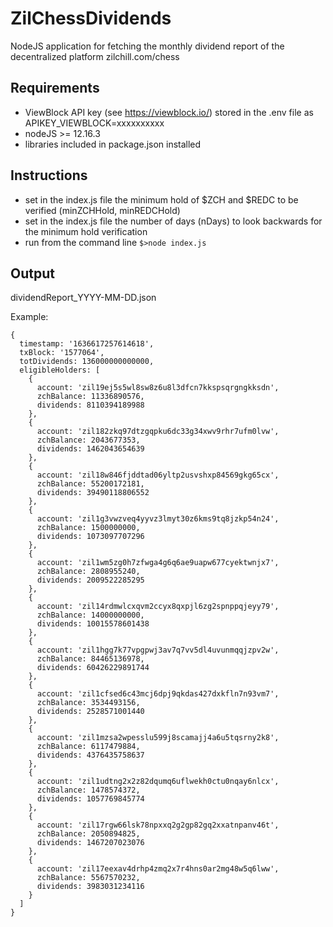 # ZilChessDividends
NodeJS application for fetching the monthly dividend report of the decentralized platform zilchill.com/chess

## Requirements
* ViewBlock API key (see https://viewblock.io/) stored in the .env file as APIKEY_VIEWBLOCK=xxxxxxxxxx
* nodeJS >= 12.16.3
* libraries included in package.json installed

## Instructions
* set in the index.js file the minimum hold of $ZCH and $REDC to be verified (minZCHHold, minREDCHold)
* set in the index.js file the number of days (nDays) to look backwards for the minimum hold verification
* run from the command line ```$>node index.js```

## Output
dividendReport_YYYY-MM-DD.json

Example:
```
{
  timestamp: '1636617257614618',
  txBlock: '1577064',
  totDividends: 136000000000000,
  eligibleHolders: [
    {
      account: 'zil19ej5s5wl8sw8z6u8l3dfcn7kkspsqrgngkksdn',
      zchBalance: 11336890576,
      dividends: 8110394189988
    },
    {
      account: 'zil182zkq97dtzgqpku6dc33g34xwv9rhr7ufm0lvw',
      zchBalance: 2043677353,
      dividends: 1462043654639
    },
    {
      account: 'zil18w846fjddtad06yltp2usvshxp84569gkg65cx',
      zchBalance: 55200172181,
      dividends: 39490118806552
    },
    {
      account: 'zil1g3vwzveq4yyvz3lmyt30z6kms9tq8jzkp54n24',
      zchBalance: 1500000000,
      dividends: 1073097707296
    },
    {
      account: 'zil1wm5zg0h7zfwga4g6q6ae9uapw677cyektwnjx7',
      zchBalance: 2808955240,
      dividends: 2009522285295
    },
    {
      account: 'zil14rdmwlcxqvm2ccyx8qxpjl6zg2spnppqjeyy79',
      zchBalance: 14000000000,
      dividends: 10015578601438
    },
    {
      account: 'zil1hgg7k77vpgpwj3av7q7vv5dl4uvunmqqjzpv2w',
      zchBalance: 84465136978,
      dividends: 60426229891744
    },
    {
      account: 'zil1cfsed6c43mcj6dpj9qkdas427dxkfln7n93vm7',
      zchBalance: 3534493156,
      dividends: 2528571001440
    },
    {
      account: 'zil1mzsa2wpesslu599j8scamajj4a6u5tqsrny2k8',
      zchBalance: 6117479884,
      dividends: 4376435758637
    },
    {
      account: 'zil1udtng2x2z82dqumq6uflwekh0ctu0nqay6nlcx',
      zchBalance: 1478574372,
      dividends: 1057769845774
    },
    {
      account: 'zil17rgw66lsk78npxxq2g2gp82gq2xxatnpanv46t',
      zchBalance: 2050894825,
      dividends: 1467207023076
    },
    {
      account: 'zil17eexav4drhp4zmq2x7r4hns0ar2mg48w5q6lww',
      zchBalance: 5567570232,
      dividends: 3983031234116
    }
  ]
}

```
